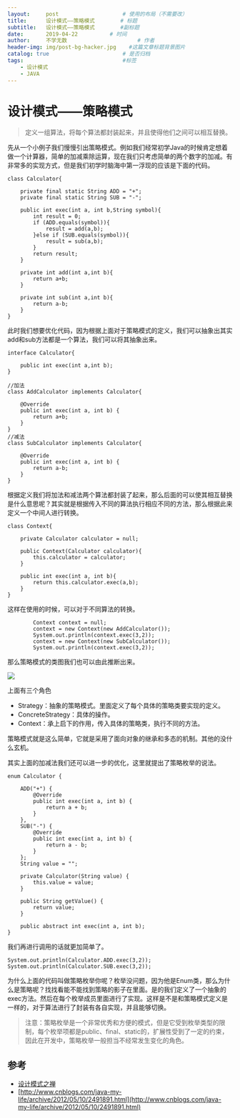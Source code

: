 ```yaml
---
layout:     post                    # 使用的布局（不需要改）
title:      设计模式——策略模式        # 标题
subtitle:   设计模式——策略模式        #副标题
date:       2019-04-22          # 时间
author:     不学无数                      # 作者
header-img: img/post-bg-hacker.jpg    #这篇文章标题背景图片
catalog: true                       # 是否归档
tags:                               #标签
    - 设计模式
    - JAVA
---
```


# 设计模式——策略模式

> 定义一组算法，将每个算法都封装起来，并且使得他们之间可以相互替换。

先从一个小例子我们慢慢引出策略模式。例如我们经常初学Java的时候肯定想着做一个计算器，简单的加减乘除运算，现在我们只考虑简单的两个数字的加减。有非常多的实现方式，但是我们初学时脑海中第一浮现的应该是下面的代码。

```
class Calculator{
    
    private final static String ADD = "+";
    private final static String SUB = "-";
    
    public int exec(int a, int b,String symbol){
        int result = 0;
        if (ADD.equals(symbol)){
            result = add(a,b);
        }else if (SUB.equals(symbol)){
            result = sub(a,b);
        }
        return result;
    }
    
    private int add(int a,int b){
        return a+b;
    }

    private int sub(int a,int b){
        return a-b;
    }
}

```

此时我们想要优化代码，因为根据上面对于策略模式的定义，我们可以抽象出其实add和sub方法都是一个算法，我们可以将其抽象出来。

```
interface Calculator{

    public int exec(int a,int b);
}

//加法
class AddCalculator implements Calculator{

    @Override
    public int exec(int a, int b) {
        return a+b;
    }
}
//减法
class SubCalculator implements Calculator{

    @Override
    public int exec(int a, int b) {
        return a-b;
    }
}

```

根据定义我们将加法和减法两个算法都封装了起来，那么后面的可以使其相互替换是什么意思呢？其实就是根据传入不同的算法执行相应不同的方法，那么根据此来定义一个中间人进行转换。

```
class Context{
    
    private Calculator calculator = null;
    
    public Context(Calculator calculator){
        this.calculator = calculator;
    }
    
    public int exec(int a, int b){
        return this.calculator.exec(a,b);
    }
}

```

这样在使用的时候，可以对于不同算法的转换。

```
        Context context = null;
        context = new Context(new AddCalculator());
        System.out.println(context.exec(3,2));
        context = new Context(new SubCalculator());
        System.out.println(context.exec(3,2));

```

那么策略模式的类图我们也可以由此推断出来。

![](http://ws1.sinaimg.cn/large/006tNc79gy1g2bhb5nc9wj31be0ocgt0.jpg)

上面有三个角色

* Strategy：抽象的策略模式。里面定义了每个具体的策略类要实现的定义。
* ConcreteStrategy：具体的操作。
* Context：承上启下的作用，传入具体的策略类，执行不同的方法。

策略模式就是这么简单，它就是采用了面向对象的继承和多态的机制。其他的没什么玄机。

其实上面的加减法我们还可以进一步的优化，这里就提出了策略枚举的说法。

```
enum Calculator {

    ADD("+") {
        @Override
        public int exec(int a, int b) {
            return a + b;
        }
    }, 
    SUB("-") {
        @Override
        public int exec(int a, int b) {
            return a - b;
        }
    };
    String value = "";

    private Calculator(String value) {
        this.value = value;
    }

    public String getValue() {
        return value;
    }

    public abstract int exec(int a, int b);
}

```

我们再进行调用的话就更加简单了。

```
System.out.println(Calculator.ADD.exec(3,2));
System.out.println(Calculator.SUB.exec(3,2));

```

为什么上面的代码叫做策略枚举你呢？枚举没问题，因为他是Enum类，那么为什么是策略呢？找找看能不能找到策略的影子在里面。是的我们定义了一个抽象的exec方法。然后在每个枚举成员里面进行了实现。这样是不是和策略模式定义是一样的，对于算法进行了封装有各自实现，并且能够切换。

> 注意：策略枚举是一个非常优秀和方便的模式，但是它受到枚举类型的限制，每个枚举项都是public、final、static的，扩展性受到了一定的约束，因此在开发中，策略枚举一般担当不经常发生变化的角色。

## 参考

* [设计模式之禅]()
* [http://www.cnblogs.com/java-my-life/archive/2012/05/10/2491891.html](http://www.cnblogs.com/java-my-life/archive/2012/05/10/2491891.html)